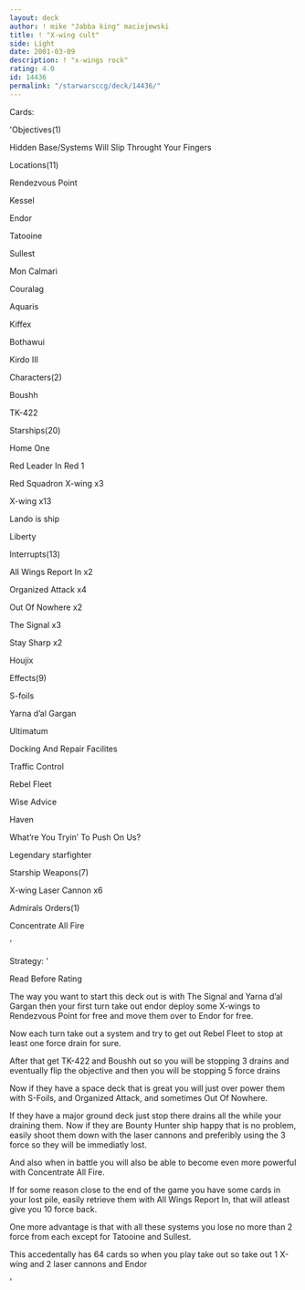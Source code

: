 ```yaml
---
layout: deck
author: ! mike "Jabba king" maciejewski
title: ! "X-wing cult"
side: Light
date: 2001-03-09
description: ! "x-wings rock"
rating: 4.0
id: 14436
permalink: "/starwarsccg/deck/14436/"
---
```

Cards: 

'Objectives(1)

Hidden Base/Systems Will Slip Throught Your Fingers


Locations(11)

Rendezvous Point

Kessel

Endor

Tatooine

Sullest

Mon Calmari

Couralag

Aquaris

Kiffex

Bothawui

Kirdo III


Characters(2)

Boushh

TK-422


Starships(20)

Home One

Red Leader In Red 1

Red Squadron X-wing x3

X-wing x13

Lando is ship

Liberty


Interrupts(13)

All Wings Report In x2

Organized Attack x4

Out Of Nowhere x2

The Signal x3

Stay Sharp x2

Houjix



Effects(9)

S-foils

Yarna d’al Gargan

Ultimatum

Docking And Repair Facilites

Traffic Control

Rebel Fleet

Wise Advice

Haven

What’re You Tryin’ To Push On Us?

Legendary starfighter


Starship Weapons(7)

X-wing Laser Cannon x6


Admirals Orders(1)

Concentrate All Fire 

'

Strategy: '

Read Before Rating

The way you want to start this deck out is with The Signal and Yarna d’al Gargan then your first turn take out endor deploy some X-wings to Rendezvous Point for free and move them over to Endor for free.

Now each turn take out a system and try to get out Rebel Fleet to stop at least one force drain for sure.

After that get TK-422 and Boushh out so you will be stopping 3 drains and eventually flip the objective and then you will be stopping 5 force drains

Now if they have a space deck that is great you will just over power them with S-Foils, and Organized Attack, and sometimes Out Of Nowhere.

If they have a major ground deck just stop there drains all the while your draining them. Now if they are Bounty Hunter ship happy that is no problem, easily shoot them down with the laser cannons and preferibly using the 3 force so they will be immediatly lost.

And also when in battle you will also be able to become even more powerful with Concentrate All Fire.

If for some reason close to the end of the game you have some cards in your lost pile, easily retrieve them with All Wings Report In, that will atleast give you 10 force back.

One more advantage is that with all these systems you lose no more than 2 force from each except for Tatooine and Sullest.

This accedentally has 64 cards so when you play take out so take out 1 X-wing and 2 laser cannons and Endor


'
